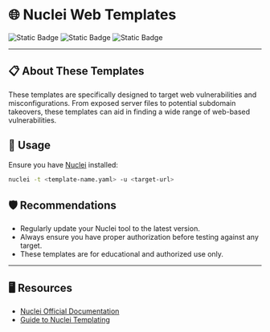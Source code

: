 # 🌐 Nuclei Web Templates

![Static Badge](https://img.shields.io/badge/Web%20Templates-Nuclei-blue)
![Static Badge](https://img.shields.io/badge/Built%20With-YAML-yellow)
![Static Badge](https://img.shields.io/badge/Author-CyberCavalcante-ccee00)

---

## 📋 About These Templates

These templates are specifically designed to target web vulnerabilities and misconfigurations. From exposed server files to potential subdomain takeovers, these templates can aid in finding a wide range of web-based vulnerabilities.

## 🎯 Usage

Ensure you have [Nuclei](https://github.com/projectdiscovery/nuclei) installed:

```bash
nuclei -t <template-name.yaml> -u <target-url>
```

## 🛡️ Recommendations

- Regularly update your Nuclei tool to the latest version.
- Always ensure you have proper authorization before testing against any target.
- These templates are for educational and authorized use only.

---

## 🖥️ Resources

- [Nuclei Official Documentation](https://nuclei.projectdiscovery.io/)
- [Guide to Nuclei Templating](<LINK_TO_YOUR_GUIDE>)
